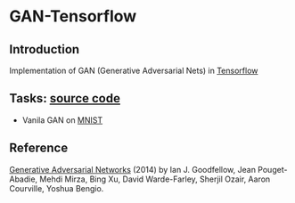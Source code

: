 # GAN-Tensorflow
## Introduction
Implementation of GAN (Generative Adversarial Nets) in [Tensorflow](www.tensorflow.org)
## Tasks: [source code](https://github.com/TengdaHan/GAN-Tensorflow/tree/master/src)
  * Vanila GAN on [MNIST](yann.lecun.com/exdb/mnist/)

## Reference
[Generative Adversarial Networks](https://arxiv.org/abs/1406.2661) (2014) by Ian J. Goodfellow, Jean Pouget-Abadie, Mehdi Mirza, Bing Xu, David Warde-Farley, Sherjil Ozair, Aaron Courville, Yoshua Bengio.
